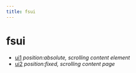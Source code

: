 ```yaml
---
title: fsui
---
```


# fsui

- [ui1](ui/ui1) *position:absolute, scrolling content element*
- [ui2](ui/ui2) *position:fixed, scrolling content page*